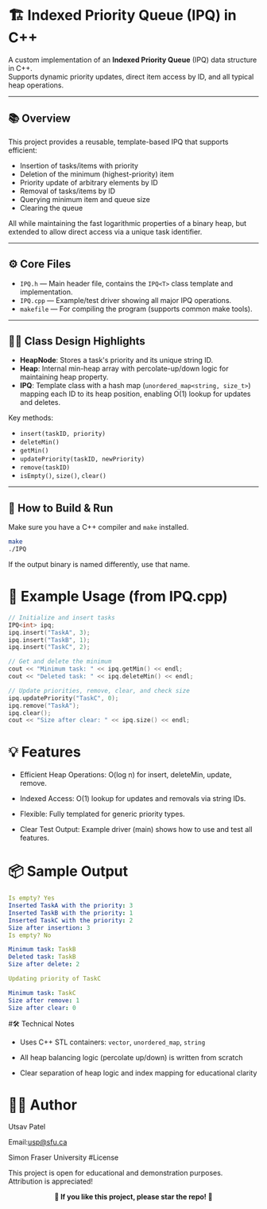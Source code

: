 # 🏗️ Indexed Priority Queue (IPQ) in C++

A custom implementation of an **Indexed Priority Queue** (IPQ) data structure in C++.  
Supports dynamic priority updates, direct item access by ID, and all typical heap operations.

---

## 📚 Overview

This project provides a reusable, template-based IPQ that supports efficient:
- Insertion of tasks/items with priority
- Deletion of the minimum (highest-priority) item
- Priority update of arbitrary elements by ID
- Removal of tasks/items by ID
- Querying minimum item and queue size
- Clearing the queue

All while maintaining the fast logarithmic properties of a binary heap, but extended to allow direct access via a unique task identifier.

---

## ⚙️ Core Files

- `IPQ.h` &mdash; Main header file, contains the `IPQ<T>` class template and implementation.
- `IPQ.cpp` &mdash; Example/test driver showing all major IPQ operations.
- `makefile` &mdash; For compiling the program (supports common make tools).

---

## 🧑‍💻 Class Design Highlights

- **HeapNode**: Stores a task's priority and its unique string ID.
- **Heap**: Internal min-heap array with percolate-up/down logic for maintaining heap property.
- **IPQ<T>**: Template class with a hash map (`unordered_map<string, size_t>`) mapping each ID to its heap position, enabling O(1) lookup for updates and deletes.

Key methods:
- `insert(taskID, priority)`
- `deleteMin()`
- `getMin()`
- `updatePriority(taskID, newPriority)`
- `remove(taskID)`
- `isEmpty()`, `size()`, `clear()`

---

## 🚀 How to Build & Run

Make sure you have a C++ compiler and `make` installed.

```bash
make
./IPQ
```
If the output binary is named differently, use that name.
# 📝 Example Usage (from IPQ.cpp)
```cpp
// Initialize and insert tasks
IPQ<int> ipq;
ipq.insert("TaskA", 3);
ipq.insert("TaskB", 1);
ipq.insert("TaskC", 2);

// Get and delete the minimum
cout << "Minimum task: " << ipq.getMin() << endl;
cout << "Deleted task: " << ipq.deleteMin() << endl;

// Update priorities, remove, clear, and check size
ipq.updatePriority("TaskC", 0);
ipq.remove("TaskA");
ipq.clear();
cout << "Size after clear: " << ipq.size() << endl;
```
# 💡 Features
- Efficient Heap Operations: O(log n) for insert, deleteMin, update, remove.

- Indexed Access: O(1) lookup for updates and removals via string IDs.

- Flexible: Fully templated for generic priority types.

- Clear Test Output: Example driver (main) shows how to use and test all features.
# 📦 Sample Output
```yaml
Is empty? Yes
Inserted TaskA with the priority: 3
Inserted TaskB with the priority: 1
Inserted TaskC with the priority: 2
Size after insertion: 3
Is empty? No

Minimum task: TaskB
Deleted task: TaskB
Size after delete: 2

Updating priority of TaskC

Minimum task: TaskC
Size after remove: 1
Size after clear: 0
```
#🛠️ Technical Notes
- Uses C++ STL containers: ```vector```, ```unordered_map```, ```string```

- All heap balancing logic (percolate up/down) is written from scratch

- Clear separation of heap logic and index mapping for educational clarity
# 👨‍💻 Author

Utsav Patel

Email:usp@sfu.ca

Simon Fraser University
#License

This project is open for educational and demonstration purposes. Attribution is appreciated!
<p align="center"> <b>🌟 If you like this project, please star the repo! 🌟</b> </p> 

